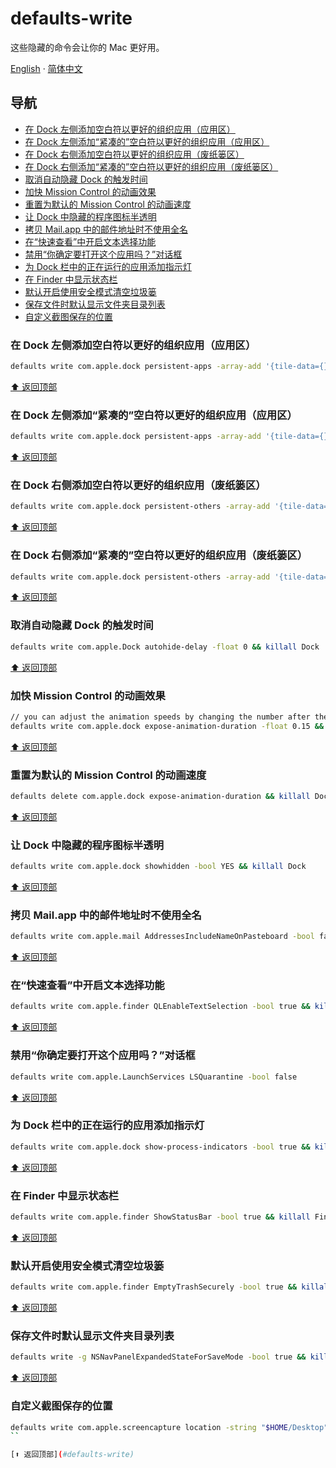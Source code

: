 # defaults-write

这些隐藏的命令会让你的 Mac 更好用。

[English](./) · [简体中文](./README-zh.md)

## 导航

- [在 Dock 左侧添加空白符以更好的组织应用（应用区）](#在-dock-左侧添加空白符以更好的组织应用应用区)
- [在 Dock 左侧添加“紧凑的”空白符以更好的组织应用（应用区）](#在-dock-左侧添加紧凑的空白符以更好的组织应用应用区)
- [在 Dock 右侧添加空白符以更好的组织应用（废纸篓区）](#在-dock-右侧添加空白符以更好的组织应用废纸篓区)
- [在 Dock 右侧添加“紧凑的”空白符以更好的组织应用（废纸篓区）](#在-dock-右侧添加紧凑的空白符以更好的组织应用废纸篓区)
- [取消自动隐藏 Dock 的触发时间](#取消自动隐藏-dock-的触发时间)
- [加快 Mission Control 的动画效果](#加快-mission-control-的动画效果)
- [重置为默认的 Mission Control 的动画速度](#重置为默认的-mission-control-的动画速度)
- [让 Dock 中隐藏的程序图标半透明](#让-dock-中隐藏的程序图标半透明)
- [拷贝 Mail.app 中的邮件地址时不使用全名](#拷贝-mailapp-中的邮件地址时不使用全名)
- [在“快速查看”中开启文本选择功能](#在快速查看中开启文本选择功能)
- [禁用“你确定要打开这个应用吗？”对话框](#禁用你确定要打开这个应用吗对话框)
- [为 Dock 栏中的正在运行的应用添加指示灯](#为-dock-栏中的正在运行的应用添加指示灯)
- [在 Finder 中显示状态栏](#在-finder-中显示状态栏)
- [默认开启使用安全模式清空垃圾篓](#默认开启使用安全模式清空垃圾篓)
- [保存文件时默认显示文件夹目录列表](#保存文件时默认显示文件夹目录列表)
- [自定义截图保存的位置](#自定义截图保存的位置)

### 在 Dock 左侧添加空白符以更好的组织应用（应用区）

```bash
defaults write com.apple.dock persistent-apps -array-add '{tile-data={}; tile-type="spacer-tile";}' && killall Dock
```

[⬆️ 返回顶部](#defaults-write)

### 在 Dock 左侧添加“紧凑的”空白符以更好的组织应用（应用区）

```bash
defaults write com.apple.dock persistent-apps -array-add '{tile-data={}; tile-type="small-spacer-tile";}' && killall Dock
```

[⬆️ 返回顶部](#defaults-write)

### 在 Dock 右侧添加空白符以更好的组织应用（废纸篓区）

```bash
defaults write com.apple.dock persistent-others -array-add '{tile-data={}; tile-type="spacer-tile";}' && killall Dock
```

[⬆️ 返回顶部](#defaults-write)

### 在 Dock 右侧添加“紧凑的”空白符以更好的组织应用（废纸篓区）

```bash
defaults write com.apple.dock persistent-others -array-add '{tile-data={}; tile-type="small-spacer-tile";}' && killall Dock
```

[⬆️ 返回顶部](#defaults-write)

### 取消自动隐藏 Dock 的触发时间

```bash
defaults write com.apple.Dock autohide-delay -float 0 && killall Dock
```

[⬆️ 返回顶部](#defaults-write)

### 加快 Mission Control 的动画效果

```bash
// you can adjust the animation speeds by changing the number after the -float flag。
defaults write com.apple.dock expose-animation-duration -float 0.15 && killall Dock
```

[⬆️ 返回顶部](#defaults-write)

### 重置为默认的 Mission Control 的动画速度

```bash
defaults delete com.apple.dock expose-animation-duration && killall Dock
```

[⬆️ 返回顶部](#defaults-write)

### 让 Dock 中隐藏的程序图标半透明

```bash
defaults write com.apple.dock showhidden -bool YES && killall Dock
```

[⬆️ 返回顶部](#defaults-write)

### 拷贝 Mail.app 中的邮件地址时不使用全名

```bash
defaults write com.apple.mail AddressesIncludeNameOnPasteboard -bool false
```

[⬆️ 返回顶部](#defaults-write)

### 在“快速查看”中开启文本选择功能

```bash
defaults write com.apple.finder QLEnableTextSelection -bool true && killall Finder
```

[⬆️ 返回顶部](#defaults-write)

### 禁用“你确定要打开这个应用吗？”对话框

```bash
defaults write com.apple.LaunchServices LSQuarantine -bool false
```

[⬆️ 返回顶部](#defaults-write)

### 为 Dock 栏中的正在运行的应用添加指示灯

```bash
defaults write com.apple.dock show-process-indicators -bool true && killall Dock
```

[⬆️ 返回顶部](#defaults-write)

### 在 Finder 中显示状态栏

```bash
defaults write com.apple.finder ShowStatusBar -bool true && killall Finder
```

[⬆️ 返回顶部](#defaults-write)

### 默认开启使用安全模式清空垃圾篓

```bash
defaults write com.apple.finder EmptyTrashSecurely -bool true && killall Finder
```

[⬆️ 返回顶部](#defaults-write)

### 保存文件时默认显示文件夹目录列表

```bash
defaults write -g NSNavPanelExpandedStateForSaveMode -bool true && killall Finder
```

[⬆️ 返回顶部](#defaults-write)

### 自定义截图保存的位置

```bash
defaults write com.apple.screencapture location -string "$HOME/Desktop"
``

[⬆️ 返回顶部](#defaults-write)
